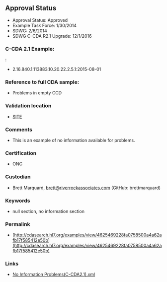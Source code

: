 ## Approval Status

* Approval Status: Approved
* Example Task Force: 1/30/2014
* SDWG: 2/6/2014
* SDWG C-CDA R2.1 Upgrade: 12/1/2016    


### C-CDA 2.1 Example:
:

* 2.16.840.1.113883.10.20.22.2.5.1:2015-08-01

### Reference to full CDA sample:
* Problems in empty CCD


### Validation location

* [SITE](https://site.healthit.gov/sandbox-ccda/ccda-validator)


### Comments

* This is an example of no information available for problems.

### Certification

* ONC

### Custodian

* Brett Marquard, brett@riverrockassociates.com (GitHub: brettmarquard)

### Keywords

* null section, no information section


### Permalink

* [http://cdasearch.hl7.org/examples/view/4625469228fa0758500a4a62afb17f585412e50b](http://cdasearch.hl7.org/examples/view/4625469228fa0758500a4a62afb17f585412e50b)

### Links

* [No Information Problems(C-CDA2.1).xml](https://github.com/HL7/C-CDA-Examples/tree/master/General/No%20Section%20Information%20Problems/No%20Information%20Problems%28C-CDA2.1%29.xml)
